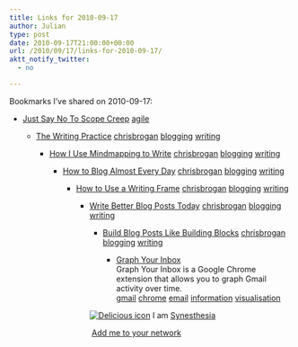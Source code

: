 ```yaml
---
title: Links for 2010-09-17
author: Julian
type: post
date: 2010-09-17T21:00:00+00:00
url: /2010/09/17/links-for-2010-09-17/
aktt_notify_twitter:
  - no

---
```

Bookmarks I&#8217;ve shared on 2010-09-17:

  * [Just Say No To Scope Creep][1] 
    [agile][2] </li> 
    
      * [The Writing Practice][3] 
        [chrisbrogan][4] [blogging][5] [writing][6] </li> 
        
          * [How I Use Mindmapping to Write][7] 
            [chrisbrogan][4] [blogging][5] [writing][6] </li> 
            
              * [How to Blog Almost Every Day][8] 
                [chrisbrogan][4] [blogging][5] [writing][6] </li> 
                
                  * [How to Use a Writing Frame][9] 
                    [chrisbrogan][4] [blogging][5] [writing][6] </li> 
                    
                      * [Write Better Blog Posts Today][10] 
                        [chrisbrogan][4] [blogging][5] [writing][6] </li> 
                        
                          * [Build Blog Posts Like Building Blocks][11] 
                            [chrisbrogan][4] [blogging][5] [writing][6] </li> 
                            
                              * [Graph Your Inbox][12]  
                                Graph Your Inbox is a Google Chrome extension that allows you to graph Gmail activity over time.  
                                [gmail][13] [chrome][14] [email][15] [information][16] [visualisation][17] </ul> 
                            
                            <p class="deliciouslink">
                              <a href="http://del.icio.us/synesthesia" title="See all my bookmarks on del.icio.us"><img src="https://www.synesthesia.co.uk/images/deliciousicon.jpg" alt="Delicious icon" /></a>&nbsp;I am <a href="http://del.icio.us/synesthesia" title="See all my bookmarks on del.icio.us">Synesthesia</a>
                            </p>
                            
                            <p class="deliciouslink">
                              <a href="http://del.icio.us/network?add=synesthesia" title="Add me to your del.icio.us network"><img src="https://www.synesthesia.co.uk/images/add.gif" alt="" /></a>&nbsp;<a href="http://del.icio.us/network?add=synesthesia" title="Add me to your del.icio.us network">Add me to your network</a>
                            </p>

 [1]: http://blog.versionone.com/blog/versionone/0/0/just-say-no-to-scope-creep
 [2]: http://delicious.com/synesthesia/agile
 [3]: http://www.chrisbrogan.com/the-writing-practice
 [4]: http://delicious.com/synesthesia/chrisbrogan
 [5]: http://delicious.com/synesthesia/blogging
 [6]: http://delicious.com/synesthesia/writing
 [7]: http://www.chrisbrogan.com/how-i-use-mindmapping-to-write
 [8]: http://www.chrisbrogan.com/how-to-blog-almost-every-day
 [9]: http://www.chrisbrogan.com/how-to-use-a-writing-frame
 [10]: http://www.chrisbrogan.com/write-better-blog-posts-today
 [11]: http://www.chrisbrogan.com/build-blog-posts-like-building-blocks
 [12]: http://www.graphyourinbox.com/
 [13]: http://delicious.com/synesthesia/gmail
 [14]: http://delicious.com/synesthesia/chrome
 [15]: http://delicious.com/synesthesia/email
 [16]: http://delicious.com/synesthesia/information
 [17]: http://delicious.com/synesthesia/visualisation